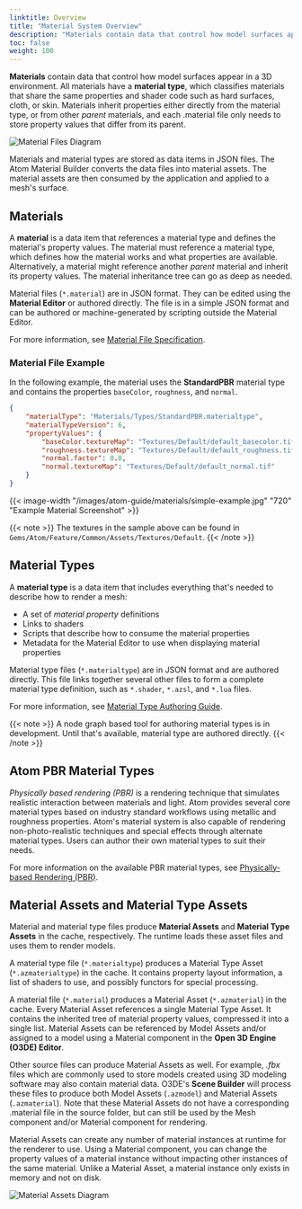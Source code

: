 ```yaml
---
linktitle: Overview
title: "Material System Overview"
description: "Materials contain data that control how model surfaces appear in a 3D environment."
toc: false
weight: 100
---
```


**Materials** contain data that control how model surfaces appear in a 3D environment. All materials have a **material type**, which classifies materials that share the same properties and shader code such as hard surfaces, cloth, or skin. Materials inherit properties either directly from the material type, or from other *parent* materials, and each .material file only needs to store property values that differ from its parent.

<!-- SVG file edited using https://app.diagrams.net/ -->
![Material Files Diagram](/images/atom-guide/materials/material-file-diagram.svg)

Materials and material types are stored as data items in JSON files. The Atom Material Builder converts the data files into material assets. The material assets are then consumed by the application and applied to a mesh's surface. 

## Materials
A **material** is a data item that references a material type and defines the material's property values. The material must reference a material type, which defines how the material works and what properties are available. Alternatively, a material might reference another *parent* material and inherit its property values. The material inheritance tree can go as deep as needed. 

Material files (`*.material`) are in JSON format. They can be edited using the **Material Editor** or authored directly. The file is in a simple JSON format and can be authored or machine-generated by scripting outside the Material Editor.

For more information, see [Material File Specification](/docs/atom-guide/look-dev/materials/material-file-spec/).  

### Material File Example

In the following example, the material uses the **StandardPBR** material type and contains the properties `baseColor`, `roughness`, and `normal`. 

```json
{
    "materialType": "Materials/Types/StandardPBR.materialtype",
    "materialTypeVersion": 6,
    "propertyValues": {
        "baseColor.textureMap": "Textures/Default/default_basecolor.tif",
        "roughness.textureMap": "Textures/Default/default_roughness.tif",
        "normal.factor": 0.8,
        "normal.textureMap": "Textures/Default/default_normal.tif"
    }
}
```

{{< image-width "/images/atom-guide/materials/simple-example.jpg" "720" "Example Material Screenshot" >}}

{{< note >}}
The textures in the sample above can be found in `Gems/Atom/Feature/Common/Assets/Textures/Default`.
{{< /note >}}

## Material Types
A **material type** is a data item that includes everything that's needed to describe how to render a mesh:  
- A set of *material property* definitions
- Links to shaders
- Scripts that describe how to consume the material properties
- Metadata for the Material Editor to use when displaying material properties

Material type files (`*.materialtype`) are in JSON format and are authored directly. This file links together several other files to form a complete material type definition, such as `*.shader`, `*.azsl`, and `*.lua` files.

For more information, see [Material Type Authoring Guide](/docs/atom-guide/dev-guide/materials/material-type-authoring-guide/).  

{{< note >}}
A node graph based tool for authoring material types is in development. Until that's available, material type are authored directly.
{{< /note >}}

## Atom PBR Material Types
*Physically based rendering (PBR)* is a rendering technique that simulates realistic interaction between materials and light. Atom provides several core material types based on industry standard workflows using metallic and roughness properties. Atom's material system is also capable of rendering non-photo-realistic techniques and special effects through alternate material types. Users can author their own material types to suit their needs.

For more information on the available PBR material types, see [Physically-based Rendering (PBR)](/docs/atom-guide/look-dev/materials/pbr/)<!-- and [Working with StandardPBR materials](./material-build-pipeline)DRAFT TOPIC-->. 

## Material Assets and Material Type Assets
Material and material type files produce **Material Assets** and **Material Type Assets** in the cache, respectively. The runtime loads these asset files and uses them to render models. 

A material type file (`*.materialtype`) produces a Material Type Asset (`*.azmaterialtype`) in the cache. It contains property layout information, a list of shaders to use, and possibly functors for special processing.

A material file (`*.material`) produces a Material Asset (`*.azmaterial`) in the cache. Every Material Asset references a single Material Type Asset. It contains the inherited tree of material property values, compressed it into a single list. Material Assets can be referenced by Model Assets and/or assigned to a model using a Material component in the **Open 3D Engine (O3DE) Editor**. 

Other source files can produce Material Assets as well. For example, *.fbx* files which are commonly used to store models created using 3D modeling software may also contain material data. O3DE's **Scene Builder** will process these files to produce both Model Assets (`.azmodel`) and Material Assets (`.azmaterial`). Note that these Material Assets do not have a corresponding .material file in the source folder, but can still be used by the Mesh component and/or Material component for rendering.

Material Assets can create any number of material instances at runtime for the renderer to use. Using a Material component, you can change the property values of a material instance without impacting other instances of the same material. Unlike a Material Asset, a material instance only exists in memory and not on disk. 

<!-- SVG file edited using https://app.diagrams.net/ -->
![Material Assets Diagram](/images/atom-guide/materials/material-asset-diagram.svg)

